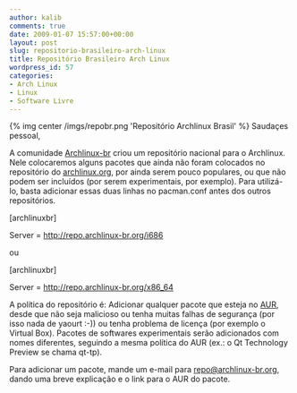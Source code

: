 ```yaml
---
author: kalib
comments: true
date: 2009-01-07 15:57:00+00:00
layout: post
slug: repositorio-brasileiro-arch-linux
title: Repositório Brasileiro Arch Linux
wordpress_id: 57
categories:
- Arch Linux
- Linux
- Software Livre
---
```

{% img center /imgs/repobr.png 'Repositório Archlinux Brasil' %}
Saudaçes pessoal,




A comunidade [Archlinux-br](http://www.archlinux-br.org/) criou um repositório nacional para o Archlinux. Nele colocaremos alguns pacotes que ainda não foram colocados no repositório do [archlinux.org](http://archlinux.org/), por ainda serem pouco populares, ou que não podem ser incluídos (por serem experimentais, por exemplo). Para utilizá-lo, basta adicionar essas duas linhas no pacman.conf antes dos outros repositórios.




[archlinuxbr]  

Server = http://repo.archlinux-br.org/i686




ou




[archlinuxbr]  

Server = http://repo.archlinux-br.org/x86_64




A política do repositório é: Adicionar qualquer pacote que esteja no [AUR](http://aur.archlinux.org/), desde que não seja malicioso ou tenha muitas falhas de segurança (por isso nada de yaourt :-)) ou tenha problema de licença (por exemplo o Virtual Box). Pacotes de softwares experimentais serão adicionados com nomes diferentes, seguindo a mesma política do AUR (ex.: o Qt Technology Preview se chama qt-tp).




Para adicionar um pacote, mande um e-mail para repo@archlinux-br.org, dando uma breve explicação e o link para o AUR do pacote.